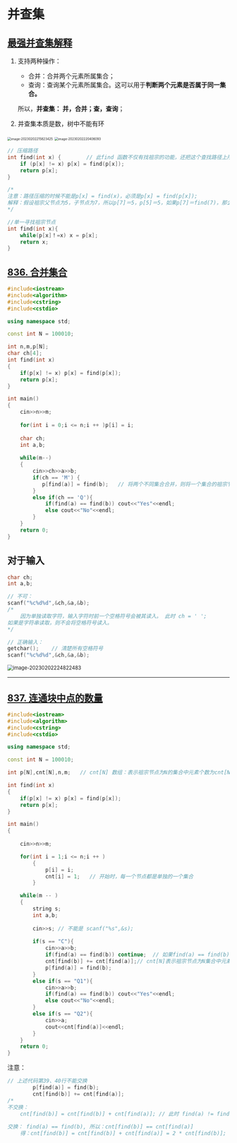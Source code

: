 # 并查集

## [最强并查集解释](https://blog.csdn.net/raelum/article/details/128766206)

1. 支持两种操作：

   - 合并：合并两个元素所属集合；
   - 查询：查询某个元素所属集合。这可以用于**判断两个元素是否属于同一集合。**

   所以，**并查集： 并，合并；查，查询**；

2. 并查集本质是数，树中不能有环

<img src="C:\Users\Hongwei Tang\AppData\Roaming\Typora\typora-user-images\image-20230202215823425.png" alt="image-20230202215823425" style="zoom:50%;" />    <img src="C:\Users\Hongwei Tang\AppData\Roaming\Typora\typora-user-images\image-20230202220406093.png" alt="image-20230202220406093" style="zoom:50%;" />

```C++
// 压缩路径
int find(int x) {        // 此find 函数不仅有找祖宗的功能，还把这个查找路径上所有节点直接变成了祖宗节点的孩子                     
    if (p[x] != x) p[x] = find(p[x]);
    return p[x];
}

/*
注意：路径压缩的时候不能是p[x] = find(x)，必须是p[x] = find(p[x]);
解释：假设祖宗父节点为5，子节点为7，所以p[7]＝5，p[5]＝5，如果p[7]＝find(7)，那么7再进入find函数就会进入死循环，而不是向上遍历找父节点.
*/

//单一寻找祖宗节点
int find(int x){
    while(p[x]！=x) x = p[x];
    return x;
}
```





## [836. 合并集合](https://www.acwing.com/problem/content/838/)

```C++
#include<iostream>
#include<algorithm>
#include<cstring>
#include<cstdio>

using namespace std;

const int N = 100010;

int n,m,p[N];
char ch[4];
int find(int x)
{
    if(p[x] != x) p[x] = find(p[x]);
    return p[x];
}

int main()
{
    cin>>n>>m;
    
    for(int i = 0;i <= n;i ++ )p[i] = i;
    
    char ch;
    int a,b;
    
    while(m--)
    {
        cin>>ch>>a>>b;
        if(ch == 'M') {
           p[find(a)] = find(b);   // 将两个不同集合合并，则将一个集合的祖宗节点作为另一个集合祖宗节点的父节点即可。
        }
        else if(ch == 'Q'){
            if(find(a) == find(b)) cout<<"Yes"<<endl;
            else cout<<"No"<<endl;
        }
    }
    return 0;
}
```



## **对于输入**

```C++
char ch; 
int a,b;

// 不可：
scanf("%c%d%d",&ch,&a,&b); 
/*
	因为单独读取字符，输入字符时前一个空格符号会被其读入。 此时 ch = ' '; 
如果是字符串读取，则不会将空格符号读入。
*/

// 正确输入：
getchar();    // 清楚所有空格符号
scanf("%c%d%d",&ch,&a,&b);
```

<img src="C:\Users\Hongwei Tang\AppData\Roaming\Typora\typora-user-images\image-20230202224822483.png" alt="image-20230202224822483" style="zoom: 80%;" />

*****************************************

## [837. 连通块中点的数量](https://www.acwing.com/problem/content/839/)

```C++
#include<iostream>
#include<algorithm>
#include<cstring>
#include<cstdio>

using namespace std;

const int N = 100010;

int p[N],cnt[N],n,m;   // cnt[N] 数组：表示祖宗节点为N的集合中元素个数为cnt[N];

int find(int x)
{
    if(p[x] != x) p[x] = find(p[x]);
    return p[x];
}

int main()
{
    
    cin>>n>>m;

    for(int i = 1;i <= n;i ++ ) 
        {
            p[i] = i;
            cnt[i] = 1;   // 开始时，每一个节点都是单独的一个集合
        }

    while(m -- )
    {
        string s;
        int a,b;
        
        cin>>s; // 不能是 scanf("%s",&s);
        
        if(s == "C"){
            cin>>a>>b;
            if(find(a) == find(b)) continue;  // 如果find(a) == find(b),可以执行p[find(a)] = find(b); 但不能执行cnt[find(b)] += cnt[find(a)]; 因为这会使cnt[find(a)]变成原来的两倍
            cnt[find(b)] += cnt[find(a)];// cnt[N]表示祖宗节点为N集合中元素的个数
            p[find(a)] = find(b);  
        }
        else if(s == "Q1"){
            cin>>a>>b;
            if(find(a) == find(b)) cout<<"Yes"<<endl;
            else cout<<"No"<<endl;
        }
        else if(s == "Q2"){
            cin>>a;
            cout<<cnt[find(a)]<<endl;
        }
    }
    return 0;
}
```

注意：

```C++
// 上述代码第39、40行不能交换
        p[find(a)] = find(b);  
        cnt[find(b)] += cnt[find(a)]; 
/*
不交换：
	cnt[find(b)] = cnt[find(b)] + cnt[find(a)]; // 此时 find(a) != find(b)
	
交换： find(a) == find(b), 所以：cnt[find(b)] == cnt[find(a)]
	得：cnt[find(b)] = cnt[find(b)] + cnt[find(a)] = 2 * cnt[find(b)]; (错误！)
```
